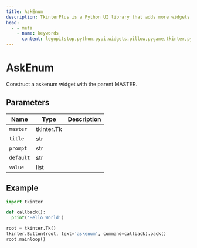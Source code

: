 ```yaml
---
title: AskEnum
description: TkinterPlus is a Python UI library that adds more widgets to Tkinter
head:
  - - meta
    - name: keywords
      content: legopitstop,python,pypi,widgets,pillow,pygame,tkinter,pythonpackage
---
```


# AskEnum

Construct a askenum widget with the parent MASTER.

## Parameters

| Name      | Type       | Description |
| --------- | ---------- | ----------- |
| `master`  | tkinter.Tk |             |
| `title`   | str        |             |
| `prompt`  | str        |             |
| `default` | str        |             |
| `value`   | list       |             |

## Example

```py
import tkinter

def callback():
  print('Hello World')

root = tkinter.Tk()
tkinter.Button(root, text='askenum', command=callback).pack()
root.mainloop()
```

